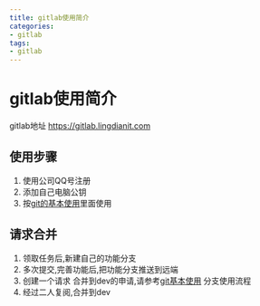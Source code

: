 ```yaml
---
title: gitlab使用简介
categories: 
- gitlab
tags:
- gitlab
---
```


# gitlab使用简介
gitlab地址  https://gitlab.lingdianit.com 

## 使用步骤
1. 使用公司QQ号注册
2. 添加自己电脑公钥
3. 按[git的基本使用](git的基本使用)里面使用

## 请求合并
1. 领取任务后,新建自己的功能分支
2. 多次提交,完善功能后,把功能分支推送到远端
3. 创建一个请求 合并到dev的申请,请参考[git基本使用](git的基本使用.md) 分支使用流程
4. 经过二人复阅,合并到dev


